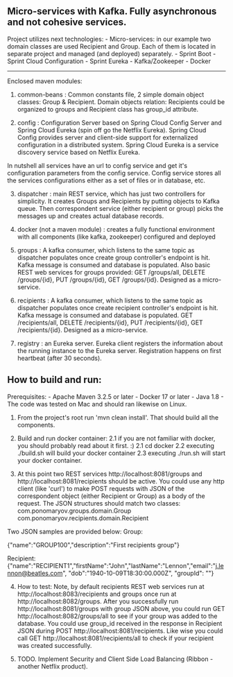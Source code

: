 Micro-services with Kafka. Fully asynchronous and not cohesive services.
------------------------------------------------------------------------


Project utilizes next technologies:
	- Micro-services: in our example two domain classes are used Recipient and Group.	  Each of them is located in separate project and managed (and deployed) 		  separately.
 	- Sprint Boot
        - Sprint Cloud Configuration
	- Sprint Eureka
	- Kafka/Zookeeper
	- Docker

------------------------------------------------------------------------

Enclosed maven modules:

1. common-beans : Common constants file,
2 simple domain object classes: Group & Recipient.
Domain objects relation: Recipients could be organized to groups and
Recipient class has group_id attribute.

2. config : Configuration Server based on Spring Cloud Config Server and Spring Cloud Eureka (spin off go the Netflix Eureka). Spring Cloud Config provides server and client-side support for externalized configuration in a distributed system. Spring Cloud Eureka is a service discovery service based on Netflix Eureka. 

In nutshell all services have an url to config service and get it's configuration parameters from the config service. Config service stores all the services configurations either as a set of files or in database, etc.	

3. dispatcher : main REST service, which has just two controllers for simplicity. It creates Groups and Recipients by putting objects to Kafka queue. Then correspondent service (either recipient or group) picks the messages up and creates actual database records.

4. docker (not a maven module) : creates a fully functional environment with all components (like kafka, zookeeper) configured and deployed

5. groups : A kafka consumer, which listens to the same topic as dispatcher populates once create group controller's endpoint is hit. Kafka message is consumed and database is populated. Also basic REST web services for groups provided: GET /groups/all, DELETE /groups/{id}, PUT /groups/{id}, GET /groups/{id}. Designed as a micro-service.

6. recipients : A kafka consumer, which listens to the same topic as dispatcher populates once create recipient controller's endpoint is hit. Kafka message is consumed and database is populated. GET /recipients/all, DELETE /recipients/{id}, PUT /recipients/{id}, GET /recipients/{id}. Designed as a micro-service.

7. registry :  an Eureka server. Eureka client registers the information about the running instance to the Eureka server. Registration happens on first heartbeat (after 30 seconds).



How to build and run:
------------------------------------------------------------------------
Prerequisites:
	- Apache Maven 3.2.5 or later
	- Docker 17 or later
	- Java 1.8
	- The code was tested on Mac and should ran likewise on Linux.


1. From the project's root run 'mvn clean install'. That should build all the components.
2. Build and run docker container:
	2.1 if you are not familiar with docker, you should probably read about it first. :)
	2.1 cd docker
	2.2 executing ./build.sh will build your docker container
	2.3 executing ./run.sh will start your docker container.

3. At this point two REST services http://localhost:8081/groups and http://localhost:8081/recipients should be active. You could use any http client (like 'curl') to make POST requests with JSON of the correspondent object (either Recipient or Group) as a body of the request. The JSON structures should match two classes: 
	      com.ponomaryov.groups.domain.Group
	      com.ponomaryov.recipients.domain.Recipient

Two JSON samples are provided below:
Group:

{"name":"GROUP100","description":"First recipients group"}

Recipient:
{"name":"RECIPIENT1","firstName":"John","lastName":"Lennon","email":"j.lennon@beatles.com", "dob":"1940-10-09T18:30:00.000Z", "groupId": "<id assigned at group creation>"}

4. How to test:
	Note, by default recipients REST web services run at http://localhost:8083/recipients and groups once run at http://localhost:8082/groups.
	After you successfully run http://localhost:8081/groups with group JSON above, you could run GET http://localhost:8082/groups/all to see if your group
	was added to the database. You could use group_id received in the response in Recipient JSON during POST http://localhost:8081/recipients.
	Like wise you could call GET http://localhost:8081/recipients/all to check if your recipient was created successfully.

5. TODO. Implement Security and Client Side Load Balancing (Ribbon - another Netflix product).
